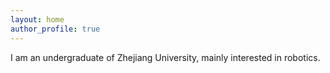 ```yaml
---
layout: home
author_profile: true
---
```


I am an undergraduate of Zhejiang University, mainly interested in robotics.